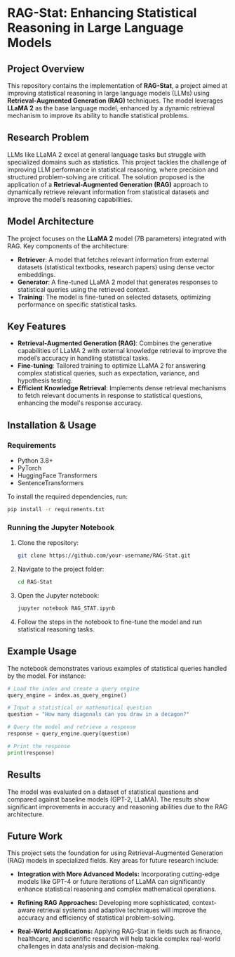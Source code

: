 # RAG-Stat: Enhancing Statistical Reasoning in Large Language Models

## Project Overview

This repository contains the implementation of **RAG-Stat**, a project aimed at improving statistical reasoning in large language models (LLMs) using **Retrieval-Augmented Generation (RAG)** techniques. The model leverages **LLaMA 2** as the base language model, enhanced by a dynamic retrieval mechanism to improve its ability to handle statistical problems.

## Research Problem

LLMs like LLaMA 2 excel at general language tasks but struggle with specialized domains such as statistics. This project tackles the challenge of improving LLM performance in statistical reasoning, where precision and structured problem-solving are critical. The solution proposed is the application of a **Retrieval-Augmented Generation (RAG)** approach to dynamically retrieve relevant information from statistical datasets and improve the model’s reasoning capabilities.

## Model Architecture

The project focuses on the **LLaMA 2** model (7B parameters) integrated with RAG. Key components of the architecture:
- **Retriever**: A model that fetches relevant information from external datasets (statistical textbooks, research papers) using dense vector embeddings.
- **Generator**: A fine-tuned LLaMA 2 model that generates responses to statistical queries using the retrieved context.
- **Training**: The model is fine-tuned on selected datasets, optimizing performance on specific statistical tasks.

## Key Features

- **Retrieval-Augmented Generation (RAG)**: Combines the generative capabilities of LLaMA 2 with external knowledge retrieval to improve the model’s accuracy in handling statistical tasks.
- **Fine-tuning**: Tailored training to optimize LLaMA 2 for answering complex statistical queries, such as expectation, variance, and hypothesis testing.
- **Efficient Knowledge Retrieval**: Implements dense retrieval mechanisms to fetch relevant documents in response to statistical questions, enhancing the model's response accuracy.

## Installation & Usage

### Requirements
- Python 3.8+
- PyTorch
- HuggingFace Transformers
- SentenceTransformers

To install the required dependencies, run:
```bash
pip install -r requirements.txt
```

### Running the Jupyter Notebook

1. Clone the repository:
   ```bash
   git clone https://github.com/your-username/RAG-Stat.git
   ```
2. Navigate to the project folder:
   ```bash
   cd RAG-Stat
   ```
3. Open the Jupyter notebook:
   ```bash
   jupyter notebook RAG_STAT.ipynb
   ```
4. Follow the steps in the notebook to fine-tune the model and run statistical reasoning tasks.

## Example Usage

The notebook demonstrates various examples of statistical queries handled by the model. For instance:

```python
# Load the index and create a query engine
query_engine = index.as_query_engine()

# Input a statistical or mathematical question
question = "How many diagonals can you draw in a decagon?"

# Query the model and retrieve a response
response = query_engine.query(question)

# Print the response
print(response)
```

## Results

The model was evaluated on a dataset of statistical questions and compared against baseline models (GPT-2, LLaMA). The results show significant improvements in accuracy and reasoning abilities due to the RAG architecture.

## Future Work

This project sets the foundation for using Retrieval-Augmented Generation (RAG) models in specialized fields. Key areas for future research include:

- **Integration with More Advanced Models:** Incorporating cutting-edge models like GPT-4 or future iterations of LLaMA can significantly enhance statistical reasoning and complex mathematical operations.

- **Refining RAG Approaches:** Developing more sophisticated, context-aware retrieval systems and adaptive techniques will improve the accuracy and efficiency of statistical problem-solving.

- **Real-World Applications:** Applying RAG-Stat in fields such as finance, healthcare, and scientific research will help tackle complex real-world challenges in data analysis and decision-making.
